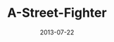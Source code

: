 ---
layout: music 
title: "A-Street-Fighter"
series: "God Is ____"
date: 2013-07-22 
description: "Steven Manuel talks about how God is like a street fighter."
audio: "http://www.crossroads.net/players/media/hq/god_is_02.mp3"
audio-duration: "47:59"
---